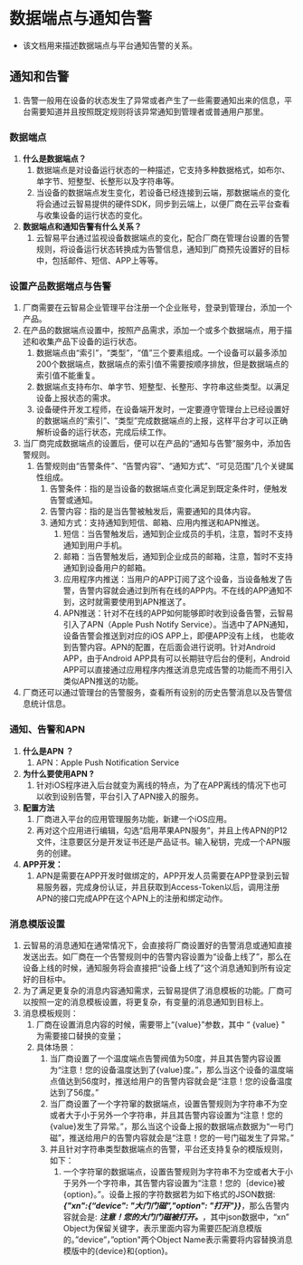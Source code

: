 # 数据端点与通知告警

* 该文档用来描述数据端点与平台通知告警的关系。

## 通知和告警

1. 告警一般用在设备的状态发生了异常或者产生了一些需要通知出来的信息，平台需要知道并且按照既定规则将该异常通知到管理者或普通用户那里。

### 数据端点

1. **什么是数据端点？**
	1. 数据端点是对设备运行状态的一种描述，它支持多种数据格式，如布尔、单字节、短整型、长整形以及字符串等。
	2. 当设备的数据端点发生变化，若设备已经连接到云端，那数据端点的变化将会通过云智易提供的硬件SDK，同步到云端上，以便厂商在云平台查看与收集设备的运行状态的变化。
2. **数据端点和通知告警有什么关系？**
	1. 云智易平台通过监视设备数据端点的变化，配合厂商在管理台设置的告警规则，将设备运行状态转换成为告警信息，通知到厂商预先设置好的目标中，包括邮件、短信、APP上等等。

### 设置产品数据端点与告警

1. 厂商需要在云智易企业管理平台注册一个企业账号，登录到管理台，添加一个产品。
2. 在产品的数据端点设置中，按照产品需求，添加一个或多个数据端点，用于描述和收集产品下设备的运行状态。
    1. 数据端点由“索引”，“类型”，“值”三个要素组成。一个设备可以最多添加200个数据端点，数据端点的索引值不需要按顺序排放，但是数据端点的索引值不能重复。
    2. 数据端点支持布尔、单字节、短整型、长整形、字符串这些类型。以满足设备上报状态的需求。
    3. 设备硬件开发工程师，在设备端开发时，一定要遵守管理台上已经设置好的数据端点的“索引”、“类型”完成数据端点的上报，这样平台才可以正确解析设备的运行状态，完成后续工作。
3. 当厂商完成数据端点的设置后，便可以在产品的“通知与告警”服务中，添加告警规则。
    1. 告警规则由“告警条件”、“告警内容”、“通知方式”、“可见范围”几个关键属性组成。
        1. 告警条件：指的是当设备的数据端点变化满足到既定条件时，便触发告警或通知。
        2. 告警内容：指的是当告警被触发后，需要通知的具体内容。
        3. 通知方式：支持通知到短信、邮箱、应用内推送和APN推送。
            1. 短信：当告警触发后，通知到企业成员的手机，注意，暂时不支持通知到用户手机。
            2. 邮箱：当告警触发后，通知到企业成员的邮箱，注意，暂时不支持通知到设备用户的邮箱。
            3. 应用程序内推送：当用户的APP订阅了这个设备，当设备触发了告警，告警内容就会通过到所有在线的APP内。不在线的APP通知不到，这时就需要使用到APN推送了。
            4. APN推送：针对不在线的APP如何能够即时收到设备告警，云智易引入了APN（Apple Push Notify Service）。当选中了APN通知，设备告警会推送到对应的iOS APP上，即便APP没有上线， 也能收到告警内容。APN的配置，在后面会进行说明。针对Android APP，由于Android APP具有可以长期驻守后台的便利，Android APP可以直接通过应用程序内推送消息完成告警的功能而不用引入类似APN推送的功能。
4. 厂商还可以通过管理台的告警服务，查看所有设别的历史告警消息以及告警信息统计信息。

### 通知、告警和APN

1. **什么是APN ？**
	1. APN：Apple Push Notification Service
2. **为什么要使用APN ?**
	1. 针对iOS程序进入后台就变为离线的特点，为了在APP离线的情况下也可以收到设别告警，平台引入了APN接入的服务。
3. **配置方法**
	1. 厂商进入平台的应用管理服务功能，新建一个iOS应用。
	2. 再对这个应用进行编辑，勾选“启用苹果APN服务”，并且上传APN的P12文件，注意要区分是开发证书还是产品证书。输入秘钥，完成一个APN服务的创建。
4. **APP开发：**
	1. APN是需要在APP开发时做绑定的，APP开发人员需要在APP登录到云智易服务器，完成身份认证，并且获取到Access-Token以后，调用注册APN的接口完成APP在这个APN上的注册和绑定动作。

### 消息模版设置

1. 云智易的消息通知在通常情况下，会直接将厂商设置好的告警消息或通知直接发送出去。如厂商在一个告警规则中的告警内容设置为“设备上线了”，那么在设备上线的时候，通知服务将会直接把“设备上线了”这个消息通知到所有设定好的目标中。
2. 为了满足更复杂的消息内容通知需求，云智易提供了消息模板的功能。厂商可以按照一定的消息模板设置，将更复杂，有变量的消息通知到目标上。
3. 消息模板规则：
    1. 厂商在设置消息内容的时候，需要带上“{value}”参数，其中 “ {value} " 为需要接口替换的变量；
    2. 具体场景：
        1. 当厂商设置了一个温度端点告警阀值为50度，并且其告警内容设置为“注意！您的设备温度达到了{value}度。”，那么当这个设备的温度端点值达到56度时，推送给用户的告警内容就会是“注意！您的设备温度达到了56度。”
        2. 当厂商设置了一个字符窜的数据端点，设置告警规则为字符串不为空或者大于小于另外一个字符串，并且其告警内容设置为“注意！您的{value}发生了异常。”，那么当这个设备上报的数据端点数据为“一号门磁”，推送给用户的告警内容就会是“注意！您的一号门磁发生了异常。”
        3. 并且针对字符串类型数据端点的告警，平台还支持复杂的模版规则，如下：
            1. 一个字符窜的数据端点，设置告警规则为字符串不为空或者大于小于另外一个字符串，其告警内容设置为“注意！您的｛device}被{option}。”。设备上报的字符数据若为如下格式的JSON数据: ***{"xn":{“device": "大门门磁”,"option": "打开"}}***，那么告警内容就会是: ***注意！您的大门门磁被打开。***，其中json数据中，“xn” Object为保留关键字，表示里面内容为需要匹配消息模版的。”device”，”option"两个Object Name表示需要将内容替换消息模版中的{device}和{option}。
